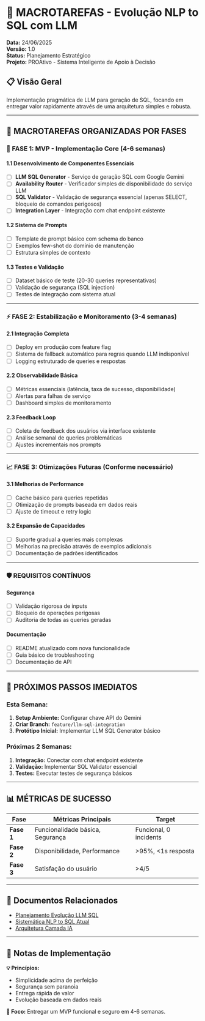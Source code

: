# 🎯 **MACROTAREFAS - Evolução NLP to SQL com LLM**

**Data:** 24/06/2025  
**Versão:** 1.0  
**Status:** Planejamento Estratégico  
**Projeto:** PROAtivo - Sistema Inteligente de Apoio à Decisão

## 📋 **Visão Geral**

Implementação pragmática de LLM para geração de SQL, focando em entregar valor rapidamente através de uma arquitetura simples e robusta.

---

## 🎯 **MACROTAREFAS ORGANIZADAS POR FASES**

### **🔬 FASE 1: MVP - Implementação Core (4-6 semanas)**

#### **1.1 Desenvolvimento de Componentes Essenciais**
- [ ] **LLM SQL Generator** - Serviço de geração SQL com Google Gemini
- [ ] **Availability Router** - Verificador simples de disponibilidade do serviço LLM
- [ ] **SQL Validator** - Validação de segurança essencial (apenas SELECT, bloqueio de comandos perigosos)
- [ ] **Integration Layer** - Integração com chat endpoint existente

#### **1.2 Sistema de Prompts**
- [ ] Template de prompt básico com schema do banco
- [ ] Exemplos few-shot do domínio de manutenção
- [ ] Estrutura simples de contexto

#### **1.3 Testes e Validação**
- [ ] Dataset básico de teste (20-30 queries representativas)
- [ ] Validação de segurança (SQL injection)
- [ ] Testes de integração com sistema atual

---

### **⚡ FASE 2: Estabilização e Monitoramento (3-4 semanas)**

#### **2.1 Integração Completa**
- [ ] Deploy em produção com feature flag
- [ ] Sistema de fallback automático para regras quando LLM indisponível
- [ ] Logging estruturado de queries e respostas

#### **2.2 Observabilidade Básica**
- [ ] Métricas essenciais (latência, taxa de sucesso, disponibilidade)
- [ ] Alertas para falhas de serviço
- [ ] Dashboard simples de monitoramento

#### **2.3 Feedback Loop**
- [ ] Coleta de feedback dos usuários via interface existente
- [ ] Análise semanal de queries problemáticas
- [ ] Ajustes incrementais nos prompts

---

### **📈 FASE 3: Otimizações Futuras (Conforme necessário)**

#### **3.1 Melhorias de Performance**
- [ ] Cache básico para queries repetidas
- [ ] Otimização de prompts baseada em dados reais
- [ ] Ajuste de timeout e retry logic

#### **3.2 Expansão de Capacidades**
- [ ] Suporte gradual a queries mais complexas
- [ ] Melhorias na precisão através de exemplos adicionais
- [ ] Documentação de padrões identificados

---

### **🛡️ REQUISITOS CONTÍNUOS**

#### **Segurança**
- [ ] Validação rigorosa de inputs
- [ ] Bloqueio de operações perigosas
- [ ] Auditoria de todas as queries geradas

#### **Documentação**
- [ ] README atualizado com nova funcionalidade
- [ ] Guia básico de troubleshooting
- [ ] Documentação de API

---

## 🎯 **PRÓXIMOS PASSOS IMEDIATOS**

### **Esta Semana:**
1. **Setup Ambiente:** Configurar chave API do Gemini
2. **Criar Branch:** `feature/llm-sql-integration`
3. **Protótipo Inicial:** Implementar LLM SQL Generator básico

### **Próximas 2 Semanas:**
1. **Integração:** Conectar com chat endpoint existente
2. **Validação:** Implementar SQL Validator essencial
3. **Testes:** Executar testes de segurança básicos

---

## 📊 **MÉTRICAS DE SUCESSO**

| Fase | Métricas Principais | Target |
|------|-------------------|---------|
| **Fase 1** | Funcionalidade básica, Segurança | Funcional, 0 incidents |
| **Fase 2** | Disponibilidade, Performance | >95%, <1s resposta |
| **Fase 3** | Satisfação do usuário | >4/5 |

---

## 🔗 **Documentos Relacionados**

- [Planejamento Evolução LLM SQL](./planejamento-evolucao-llm-sql.md)
- [Sistemática NLP to SQL Atual](../proativo/docs/sistematica-nlp-to-sql-proativo.md)
- [Arquitetura Camada IA](../proativo/docs/arquitetura-camada-ia-proativo.md)

---

## 📝 **Notas de Implementação**

**💡 Princípios:**
- Simplicidade acima de perfeição
- Segurança sem paranoia
- Entrega rápida de valor
- Evolução baseada em dados reais

**🎯 Foco:** Entregar um MVP funcional e seguro em 4-6 semanas. 